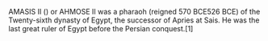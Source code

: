 AMASIS II () or AHMOSE II was a pharaoh (reigned 570 BCE526 BCE) of the Twenty-sixth dynasty of Egypt, the successor of Apries at Sais. He was the last great ruler of Egypt before the Persian conquest.[1]
